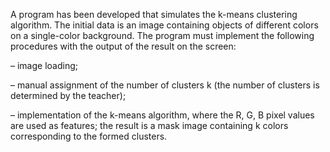 A program has been developed that simulates the k-means clustering algorithm.
The initial data is an image containing objects of different colors on a single-color background.
The program must implement the following procedures with the output of the result on the screen:

– image loading;

– manual assignment of the number of clusters k (the number of clusters is determined by the teacher);

– implementation of the k-means algorithm, where the R, G, B pixel values ​​are used as features; the result is a mask image containing k colors corresponding to the formed clusters.

